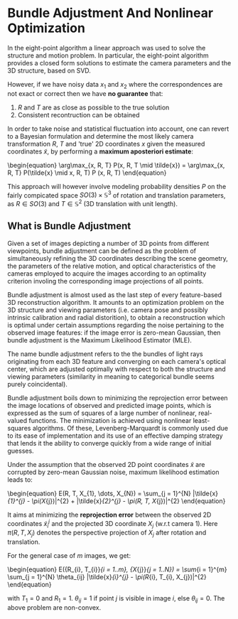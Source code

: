# Bundle Adjustment And Nonlinear Optimization

In the eight-point algorithm a linear approach was used to solve the structure
and motion problem. In particular, the eight-point algorithm provides a closed
form solutions to estimate the camera parameters and the 3D structure, based on
SVD.

However, if we have noisy data $x_{1}$ and $x_{2}$ where the correspondences
are not exact or correct then we have **no guarantee** that:

1. $R$ and $T$ are as close as possible to the true solution
2. Consistent recontruction can be obtained

In order to take noise and statistical fluctuation into account, one can revert
to a Bayesian formulation and determine the most likely camera transformation
$R$, $T$ and 'true' 2D coordinates $x$ given the measured coordinates
$\tilde{x}$, by performing a **maximum aposteriori estimate**:

\begin{equation}
    \arg\max_{x, R, T} P(x, R, T \mid \tilde{x}) =
        \arg\max_{x, R, T} P(\tilde{x} \mid x, R, T) P (x, R, T)
\end{equation}

This approach will however involve modeling probability densities $P$ on the
fairly compicated space $SO(3) \times \mathbb{S}^{3}$ of rotation and
translation parameters, as $R \in SO(3)$ and $T \in \mathbb{S}^{2}$ (3D
translation with unit length).



## What is Bundle Adjustment
Given a set of images depicting a number of 3D points from different
viewpoints, bundle adjustment can be defined as the problem of simultaneously
refining the 3D coordinates describing the scene geometry, the parameters of
the relative motion, and optical characteristics of the cameras employed to
acquire the images according to an optimality criterion involing the
corresponding image projections of all points.

Bundle adjustment is almost used as the last step of every feature-based 3D
reconstruction algorithm. It amounts to an optimization problem on the 3D
structure and viewing parameters (i.e. camera pose and possibly intrinsic
calibration and radial distorition), to obtain a reconstruction which is
optimal under certain assumptions regarding the noise pertaining to the
observed image features: if the image error is zero-mean Gaussian, then bundle
adjustment is the Maximum Likelihood Estimator (MLE).

The name bundle adjustment refers to the the bundles of light rays originating
from each 3D feature and converging on each camera's optical center, which are
adjusted optimally with respect to both the structure and viewing parameters
(similarity in meaning to categorical bundle seems purely coincidental).

Bundle adjustment boils down to minimizing the reprojection error between the
image locations of observed and predicted image points, which is expressed as
the sum of squares of a large number of nonlinear, real-valued functions. The
minimization is achieved using nonlinear least-squares algorithms. Of these,
Levenberg-Marquardt is commonly used due to its ease of implementation and its
use of an effective damping strategy that lends it the ability to converge
quickly from a wide range of initial guesses.

Under the assumption that the observed 2D point coordinates $\tilde{x}$ are
corrupted by zero-mean Gaussian noise, maximum likelihood estimation leads to:

\begin{equation}
    E(R, T, X_{1}, \dots, X_{N}) =
        \sum_{j = 1}^{N}
            |\tilde{x}_{1}^{j} - \pi(X_{j})|^{2} +
                |\tilde{x}_{2}^{j} - \pi(R, T, X_{j})|^{2}
\end{equation}

It aims at minimizing the **reprojection error** between the observed 2D
coordinates $\tilde{x}_{i}^{j}$ and the projected 3D coordinate $X_{j}$ (w.r.t
camera 1). Here $\pi(R, T, X_{j})$ denotes the perspective projection of
$X_{j}$ after rotation and translation.

For the general case of $m$ images, we get:

\begin{equation}
    E(\{R_{i}, T_{i}\}_{i = 1..m}, \{X_{j}\}_{j = 1..N}) =
        \sum_{i = 1}^{m} \sum_{j = 1}^{N}
            \theta_{ij} |\tilde{x}_{i}^{j} - \pi(R_{i}, T_{i}, X_{j})|^{2}
\end{equation}

with $T_{1} = 0$ and $R_{1} = 1$. $\theta_{ij} = 1$ if point $j$ is visible in
image $i$, else $\theta_{ij} = 0$. The above problem are non-convex.
